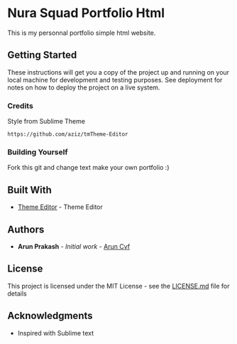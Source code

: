 # Nura Squad Portfolio Html

This is my personnal portfolio simple html website.

## Getting Started

These instructions will get you a copy of the project up and running on your local machine for development and testing purposes. See deployment for notes on how to deploy the project on a live system.

### Credits

Style from Sublime Theme

```
https://github.com/aziz/tmTheme-Editor
```

### Building Yourself

Fork this git and change text make your own portfolio :)

## Built With

* [Theme Editor](https://github.com/aziz/tmTheme-Editor) - Theme Editor


## Authors

* **Arun Prakash** - *Initial work* - [Arun Cvf](https://github.com/onemadgeek)

## License

This project is licensed under the MIT License - see the [LICENSE.md](LICENSE.md) file for details

## Acknowledgments

* Inspired with Sublime text

